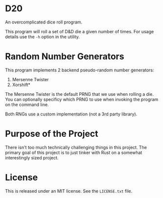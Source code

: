 D20
===
An overcomplicated dice roll program.

This program will roll a set of D&D die a given number of times. 
For usage details use the `-h` option in the utility.

# Random Number Generators
This program implements 2 backend pseudo-random number generators:
  1. Mersenne Twister
  2. Xorshift* 

The Mersenne Twister is the default PRNG that we use when rolling a die. You 
can optionally specificy which PRNG to use when invoking the program on the
command line.

Both RNGs use a custom implementation (not a 3rd party library).

# Purpose of the Project
There isn't too much technically challenging things in this project. The 
primary goal of this project is to just tinker with Rust on a somewhat 
interestingly sized project.

# License
This is released under an MIT license. See the `LICENSE.txt` file.

